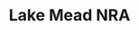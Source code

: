 ---
unit_code: "LAME"
unit_name: "Lake Mead NRA"
unit_type: "National Recreation Area"
nps_region: "Pacific West"
scalerank: 4
note: "null"
name: "Lake Mead NRA"
featureclass: "National Park Service"
geojson: >-
  {"type":"Feature","properties":{},"geometry":{"type":"Polygon","coordinates":[[[-114.62638346354167,35.500244140625],[-114.58772786458334,35.500244140625],[-114.58772786458334,35.461629231770836],[-114.5732421875,35.461629231770836],[-114.5732421875,35.418172200520836],[-114.5201416015625,35.418172200520836],[-114.51529947916667,35.210530598958336],[-114.53458658854167,35.210530598958336],[-114.53458658854167,35.18155924479167],[-114.57808430989584,35.176717122395836],[-114.6939697265625,35.18155924479167],[-114.6939697265625,35.196044921875],[-114.727783203125,35.196044921875],[-114.727783203125,35.369873046875],[-114.7808837890625,35.369873046875],[-114.77604166666667,35.456787109375],[-114.7808837890625,35.56787109375],[-114.77604166666667,35.809326171875],[-114.79536946614584,35.809326171875],[-114.79536946614584,35.896240234375],[-114.8050537109375,35.920369466145836],[-114.771240234375,35.920369466145836],[-114.771240234375,35.94938151041667],[-114.78572591145834,35.94938151041667],[-114.78572591145834,36.00244140625],[-114.8243408203125,36.01212565104167],[-114.87748209635417,36.01212565104167],[-114.87748209635417,36.07975260416667],[-114.90641276041667,36.09903971354167],[-114.92093912760417,36.128011067708336],[-114.91609700520834,36.171468098958336],[-114.82918294270834,36.171468098958336],[-114.82918294270834,36.161824544270836],[-114.79536946614584,36.156982421875],[-114.77604166666667,36.200439453125],[-114.684326171875,36.200439453125],[-114.684326171875,36.239095052083336],[-114.66984049479167,36.248738606770836],[-114.54911295572917,36.243896484375],[-114.49601236979167,36.258382161458336],[-114.49601236979167,36.374267578125],[-114.462158203125,36.374267578125],[-114.44287109375,36.3887939453125],[-114.44287109375,36.461181640625],[-114.42354329427084,36.461181640625],[-114.4332275390625,36.533650716145836],[-114.3651123046875,36.508992513020836],[-114.35135904947917,36.543294270833336],[-114.34745279947917,36.60477701822917],[-114.31730143229167,36.59159342447917],[-114.31730143229167,36.50467936197917],[-114.29317220052084,36.50467936197917],[-114.2786865234375,36.4757080078125],[-114.26420084635417,36.4757080078125],[-114.2593994140625,36.446736653645836],[-114.2786865234375,36.446736653645836],[-114.2786865234375,36.3887939453125],[-114.3125,36.374267578125],[-114.31730143229167,36.31632486979167],[-114.331787109375,36.31632486979167],[-114.331787109375,36.171468098958336],[-114.29801432291667,36.156982421875],[-114.29801432291667,36.14249674479167],[-114.13382975260417,36.14249674479167],[-114.13382975260417,36.18595377604167],[-114.11934407552084,36.18595377604167],[-114.11934407552084,36.214925130208336],[-114.10001627604167,36.22941080729167],[-114.04178873697917,36.22941080729167],[-114.04178873697917,36.29703776041667],[-113.897216796875,36.29703776041667],[-113.897216796875,36.21012369791667],[-113.8392333984375,36.21012369791667],[-113.8392333984375,36.156982421875],[-113.93583170572917,36.156982421875],[-113.93583170572917,36.1376953125],[-113.97928873697917,36.113525390625],[-113.97928873697917,36.026611328125],[-114.01310221354167,36.026611328125],[-114.01310221354167,35.997639973958336],[-114.03238932291667,35.983154296875],[-114.08553059895834,35.983154296875],[-114.08553059895834,35.96866861979167],[-114.11934407552084,35.96866861979167],[-114.11934407552084,35.910725911458336],[-114.29801432291667,35.910725911458336],[-114.29801432291667,35.939697265625],[-114.33662923177084,35.939697265625],[-114.33662923177084,35.96866861979167],[-114.37044270833334,35.96866861979167],[-114.3897705078125,35.983154296875],[-114.3897705078125,35.954182942708336],[-114.40421549479167,35.939697265625],[-114.52978515625,35.939697265625],[-114.52978515625,35.983154296875],[-114.54911295572917,35.983154296875],[-114.54911295572917,36.026611328125],[-114.62154134114584,36.0169677734375],[-114.62154134114584,35.9251708984375],[-114.58292643229167,35.896240234375],[-114.5732421875,35.852783203125],[-114.5732421875,35.592000325520836],[-114.62638346354167,35.592000325520836],[-114.62638346354167,35.500244140625]]]}}
number: 101
title: "Lake Mead NRA"
---